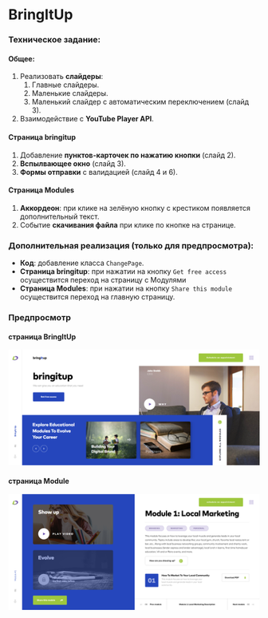 # BringItUp

### Техническое задание:

#### Общее:
1. Реализовать **слайдеры**:
    1. Главные слайдеры.
    2. Маленькие слайдеры.
    3. Маленький слайдер с автоматическим переключением (слайд 3).
2. Взаимодействие с **YouTube Player API**.

#### Страница bringitup
1. Добавление **пунктов-карточек по нажатию кнопки** (слайд 2).
2. **Вспылвающее окно** (слайд 3).
3. **Формы отправки** с валидацией (слайд 4 и 6).

#### Страница Modules
1. **Аккордеон**: при клике на зелёную кнопку с крестиком появляется дополнительный текст.
2. Событие **скачивания файла** при клике по кнопке на странице.

### Дополнительная реализация (только для предпросмотра):
- **Код**: добавление класса `ChangePage`.
- **Страница bringitup**: при нажатии на кнопку `Get free access` осуществится переход на страницу с Модулями
- **Страница Modules**: при нажатии на кнопку `Share this module` осуществится переход на главную страницу.


### Предпросмотр
#### страница BringItUp
![BringItUp page preview](public/img/bringitup.png)
#### страница Module
![Module page preview](public/img/module.png)